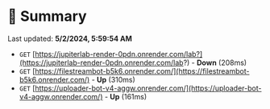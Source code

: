 # 📖 Summary
Last updated: **5/2/2024, 5:59:54 AM**

- `GET` [https://jupiterlab-render-0pdn.onrender.com/lab?](https://jupiterlab-render-0pdn.onrender.com/lab?) - **Down** (208ms)
- `GET` [https://filestreambot-b5k6.onrender.com/](https://filestreambot-b5k6.onrender.com/) - **Up** (310ms)
- `GET` [https://uploader-bot-v4-aggw.onrender.com/](https://uploader-bot-v4-aggw.onrender.com/) - **Up** (161ms)
